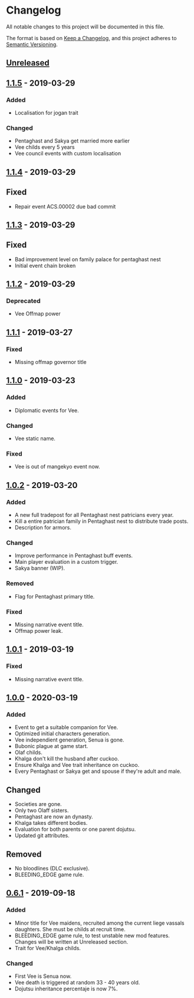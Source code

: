# Changelog
All notable changes to this project will be documented in this file.

The format is based on [Keep a Changelog](https://keepachangelog.com/en/1.0.0/),
and this project adheres to [Semantic Versioning](https://semver.org/spec/v2.0.0.html).

## [Unreleased]

## [1.1.5] - 2019-03-29
### Added
- Localisation for jogan trait

### Changed
- Pentaghast and Sakya get married more earlier
- Vee childs every 5 years
- Vee council events with custom localisation

## [1.1.4] - 2019-03-29
## Fixed
- Repair event ACS.00002 due bad commit

## [1.1.3] - 2019-03-29
## Fixed
- Bad improvement level on family palace for pentaghast nest
- Initial event chain broken

## [1.1.2] - 2019-03-29
### Deprecated
- Vee Offmap power

## [1.1.1] - 2019-03-27
### Fixed
- Missing offmap governor title

## [1.1.0] - 2019-03-23
### Added
- Diplomatic events for Vee.

### Changed
- Vee static name.

### Fixed
- Vee is out of mangekyo event now.

## [1.0.2] - 2019-03-20
### Added
- A new full tradepost for all Pentaghast nest patricians every year.
- Kill a entire patrician family in Pentaghast nest to distribute trade posts.
- Description for armors.

### Changed
- Improve performance in Pentaghast buff events.
- Main player evaluation in a custom trigger.
- Sakya banner (WIP).

### Removed
- Flag for Pentaghast primary title.

### Fixed
- Missing narrative event title.
- Offmap power leak.

## [1.0.1] - 2019-03-19
### Fixed
- Missing narrative event title.

## [1.0.0] - 2020-03-19
### Added
- Event to get a suitable companion for Vee.
- Optimized initial characters generation.
- Vee independient generation, Senua is gone.
- Bubonic plague at game start.
- Olaf childs.
- Khalga don't kill the husband after cuckoo.
- Ensure Khalga and Vee trait inheritance on cuckoo.
- Every Pentaghast or Sakya get and spouse if they're adult and male.

## Changed
- Societies are gone.
- Only two Olaff sisters.
- Pentaghast are now an dynasty.
- Khalga takes different bodies.
- Evaluation for both parents or one parent dojutsu.
- Updated git attributes.

## Removed
- No bloodlines (DLC exclusive).
- BLEEDING_EDGE game rule.

## [0.6.1] - 2019-09-18
### Added

- Minor title for Vee maidens, recruited among the current liege vassals daughters. She must be childs at recruit time.
- BLEEDING_EDGE game rule, to test unstable new mod features. Changes will be written at Unreleased section.
- Trait for Vee/Khalga childs.

### Changed
- First Vee is Senua now.
- Vee death is triggered at random 33 - 40 years old.
- Dojutsu inheritance percentaje is now 7%.

[Unreleased]: https://github.com/KhanMaytok/ancestors/compare/v1.1.5...HEAD
[1.1.5]: https://github.com/KhanMaytok/ancestors/compare/v1.1.4...v1.1.5
[1.1.4]: https://github.com/KhanMaytok/ancestors/compare/v1.1.3...v1.1.4
[1.1.3]: https://github.com/KhanMaytok/ancestors/compare/v1.1.2...v1.1.3
[1.1.2]: https://github.com/KhanMaytok/ancestors/compare/v1.1.1...v1.1.2
[1.1.1]: https://github.com/KhanMaytok/ancestors/compare/v1.1.0...v1.1.1
[1.1.0]: https://github.com/KhanMaytok/ancestors/compare/v1.0.2...v1.1.0
[1.0.2]: https://github.com/KhanMaytok/ancestors/compare/v1.0.1...v1.0.2
[1.0.1]: https://github.com/KhanMaytok/ancestors/compare/v1.0.0...v1.0.1
[1.0.0]: https://github.com/KhanMaytok/ancestors/compare/v0.6.1...v1.0.0
[0.6.1]: https://github.com/KhanMaytok/ancestors/compare/v0.6.0...v0.6.1
[0.6.0]: https://github.com/KhanMaytok/ancestors/releases/tag/v0.6.0
